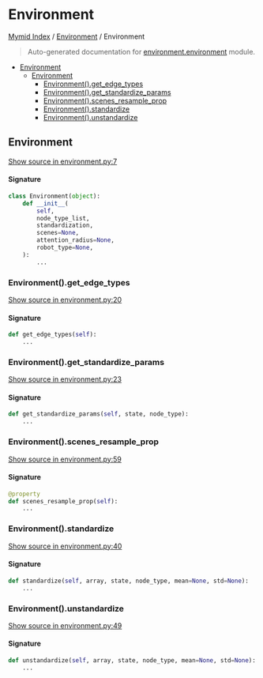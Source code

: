 # Environment

[Mymid Index](../README.md#mymid-index) /
[Environment](./index.md#environment) /
Environment

> Auto-generated documentation for [environment.environment](https://github.com/enricobu96/myMID/blob/main/environment/environment.py) module.

- [Environment](#environment)
  - [Environment](#environment-1)
    - [Environment().get_edge_types](#environment()get_edge_types)
    - [Environment().get_standardize_params](#environment()get_standardize_params)
    - [Environment().scenes_resample_prop](#environment()scenes_resample_prop)
    - [Environment().standardize](#environment()standardize)
    - [Environment().unstandardize](#environment()unstandardize)

## Environment

[Show source in environment.py:7](https://github.com/enricobu96/myMID/blob/main/environment/environment.py#L7)

#### Signature

```python
class Environment(object):
    def __init__(
        self,
        node_type_list,
        standardization,
        scenes=None,
        attention_radius=None,
        robot_type=None,
    ):
        ...
```

### Environment().get_edge_types

[Show source in environment.py:20](https://github.com/enricobu96/myMID/blob/main/environment/environment.py#L20)

#### Signature

```python
def get_edge_types(self):
    ...
```

### Environment().get_standardize_params

[Show source in environment.py:23](https://github.com/enricobu96/myMID/blob/main/environment/environment.py#L23)

#### Signature

```python
def get_standardize_params(self, state, node_type):
    ...
```

### Environment().scenes_resample_prop

[Show source in environment.py:59](https://github.com/enricobu96/myMID/blob/main/environment/environment.py#L59)

#### Signature

```python
@property
def scenes_resample_prop(self):
    ...
```

### Environment().standardize

[Show source in environment.py:40](https://github.com/enricobu96/myMID/blob/main/environment/environment.py#L40)

#### Signature

```python
def standardize(self, array, state, node_type, mean=None, std=None):
    ...
```

### Environment().unstandardize

[Show source in environment.py:49](https://github.com/enricobu96/myMID/blob/main/environment/environment.py#L49)

#### Signature

```python
def unstandardize(self, array, state, node_type, mean=None, std=None):
    ...
```


